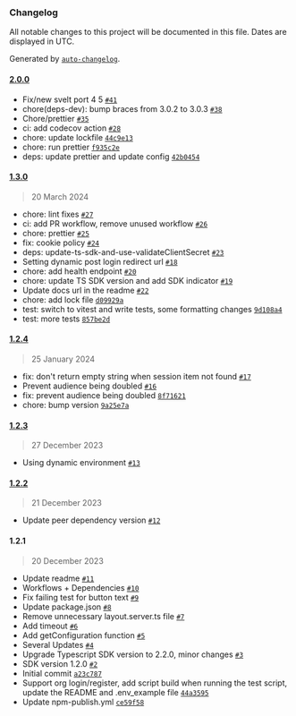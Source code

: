 ### Changelog

All notable changes to this project will be documented in this file. Dates are displayed in UTC.

Generated by [`auto-changelog`](https://github.com/CookPete/auto-changelog).

#### [2.0.0](https://github.com/kinde-oss/kinde-sveltekit-sdk/compare/1.3.0...2.0.0)

- Fix/new svelt port 4 5 [`#41`](https://github.com/kinde-oss/kinde-sveltekit-sdk/pull/41)
- chore(deps-dev): bump braces from 3.0.2 to 3.0.3 [`#38`](https://github.com/kinde-oss/kinde-sveltekit-sdk/pull/38)
- Chore/prettier [`#35`](https://github.com/kinde-oss/kinde-sveltekit-sdk/pull/35)
- ci: add codecov action [`#28`](https://github.com/kinde-oss/kinde-sveltekit-sdk/pull/28)
- chore: update lockfile [`44c9e13`](https://github.com/kinde-oss/kinde-sveltekit-sdk/commit/44c9e1305f575836f20c720f3b83cadf63e39019)
- chore: run prettier [`f935c2e`](https://github.com/kinde-oss/kinde-sveltekit-sdk/commit/f935c2e22015cd091eed6b776b964c9c30b15b92)
- deps: update prettier and update config [`42b0454`](https://github.com/kinde-oss/kinde-sveltekit-sdk/commit/42b045485409f1487b367b531013330967e68415)

#### [1.3.0](https://github.com/kinde-oss/kinde-sveltekit-sdk/compare/1.2.4...1.3.0)

> 20 March 2024

- chore: lint fixes [`#27`](https://github.com/kinde-oss/kinde-sveltekit-sdk/pull/27)
- ci: add PR workflow, remove unused workflow [`#26`](https://github.com/kinde-oss/kinde-sveltekit-sdk/pull/26)
- chore: prettier [`#25`](https://github.com/kinde-oss/kinde-sveltekit-sdk/pull/25)
- fix: cookie policy [`#24`](https://github.com/kinde-oss/kinde-sveltekit-sdk/pull/24)
- deps: update-ts-sdk-and-use-validateClientSecret [`#23`](https://github.com/kinde-oss/kinde-sveltekit-sdk/pull/23)
- Setting dynamic post login redirect url [`#18`](https://github.com/kinde-oss/kinde-sveltekit-sdk/pull/18)
- chore: add health endpoint [`#20`](https://github.com/kinde-oss/kinde-sveltekit-sdk/pull/20)
- chore: update TS SDK version and add SDK indicator [`#19`](https://github.com/kinde-oss/kinde-sveltekit-sdk/pull/19)
- Update docs url in the readme [`#22`](https://github.com/kinde-oss/kinde-sveltekit-sdk/pull/22)
- chore: add lock file [`d09929a`](https://github.com/kinde-oss/kinde-sveltekit-sdk/commit/d09929a7ed80eb1b44a41f25f2e98a3c6f9857c0)
- test: switch to vitest and write tests, some formatting changes [`9d108a4`](https://github.com/kinde-oss/kinde-sveltekit-sdk/commit/9d108a4bb63758aa66293aa2742a91b481f2b9be)
- test: more tests [`857be2d`](https://github.com/kinde-oss/kinde-sveltekit-sdk/commit/857be2d41953ee3d4c35ba77083660f9f9cf245b)

#### [1.2.4](https://github.com/kinde-oss/kinde-sveltekit-sdk/compare/1.2.3...1.2.4)

> 25 January 2024

- fix: don't return empty string when session item not found [`#17`](https://github.com/kinde-oss/kinde-sveltekit-sdk/pull/17)
- Prevent audience being doubled [`#16`](https://github.com/kinde-oss/kinde-sveltekit-sdk/pull/16)
- fix: prevent audience being doubled [`8f71621`](https://github.com/kinde-oss/kinde-sveltekit-sdk/commit/8f716212afafd343e7645f4e3cb69fb4b0092097)
- chore: bump version [`9a25e7a`](https://github.com/kinde-oss/kinde-sveltekit-sdk/commit/9a25e7a0033710a615ab68904f33fcd9967b5edc)

#### [1.2.3](https://github.com/kinde-oss/kinde-sveltekit-sdk/compare/1.2.2...1.2.3)

> 27 December 2023

- Using dynamic environment [`#13`](https://github.com/kinde-oss/kinde-sveltekit-sdk/pull/13)

#### [1.2.2](https://github.com/kinde-oss/kinde-sveltekit-sdk/compare/1.2.1...1.2.2)

> 21 December 2023

- Update peer dependency version [`#12`](https://github.com/kinde-oss/kinde-sveltekit-sdk/pull/12)

#### 1.2.1

> 20 December 2023

- Update readme [`#11`](https://github.com/kinde-oss/kinde-sveltekit-sdk/pull/11)
- Workflows + Dependencies [`#10`](https://github.com/kinde-oss/kinde-sveltekit-sdk/pull/10)
- Fix failing test for button text [`#9`](https://github.com/kinde-oss/kinde-sveltekit-sdk/pull/9)
- Update package.json [`#8`](https://github.com/kinde-oss/kinde-sveltekit-sdk/pull/8)
- Remove unnecessary layout.server.ts file [`#7`](https://github.com/kinde-oss/kinde-sveltekit-sdk/pull/7)
- Add timeout [`#6`](https://github.com/kinde-oss/kinde-sveltekit-sdk/pull/6)
- Add getConfiguration function [`#5`](https://github.com/kinde-oss/kinde-sveltekit-sdk/pull/5)
- Several Updates [`#4`](https://github.com/kinde-oss/kinde-sveltekit-sdk/pull/4)
- Upgrade Typescript SDK version to 2.2.0, minor changes [`#3`](https://github.com/kinde-oss/kinde-sveltekit-sdk/pull/3)
- SDK version 1.2.0 [`#2`](https://github.com/kinde-oss/kinde-sveltekit-sdk/pull/2)
- Initial commit [`a23c787`](https://github.com/kinde-oss/kinde-sveltekit-sdk/commit/a23c787548cd1995605ff1eb02ee2d8fa9ea4dcf)
- Support org login/register, add script build when running the test script, update the README and .env_example file [`44a3595`](https://github.com/kinde-oss/kinde-sveltekit-sdk/commit/44a359528e690fb60b7cb898fbe0528179dd88bf)
- Update npm-publish.yml [`ce59f58`](https://github.com/kinde-oss/kinde-sveltekit-sdk/commit/ce59f5804ed34448ed89360cf1db83f4f1800dce)
